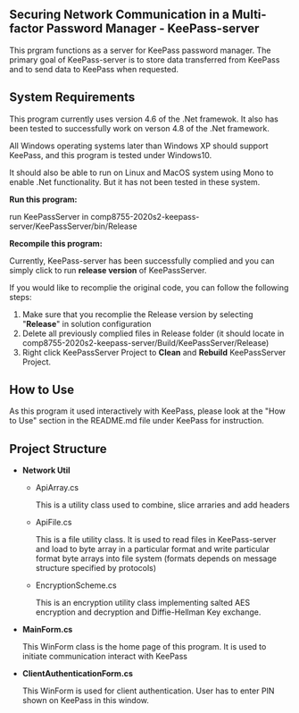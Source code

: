 ## Securing Network Communication in a Multi-factor Password Manager - KeePass-server

This prgram functions as a server for KeePass password manager. The primary goal of KeePass-server is to store data transferred from KeePass and to send data to KeePass when requested. 

## System Requirements

This program currently uses version 4.6 of the .Net framewok. It also has been tested to successfully work on verson 4.8 of the .Net framework. 

All Windows operating systems later than Windows XP should support KeePass, and this program is tested under Windows10.

It should also be able to run on Linux and MacOS system using Mono to enable .Net functionality. But it has not been tested in these system.

**Run this program:**

run KeePassServer in comp8755-2020s2-keepass-server/KeePassServer/bin/Release

**Recompile this program:** 

Currently, KeePass-server has been successfully complied and you can simply click to run **release version** of KeePassServer.

If you would like to recomplie the original code, you can follow the following steps:

1. Make sure that you recomplie the Release version by selecting "**Release**" in solution configuration
2. Delete all previously complied files in Release folder (it should locate in  comp8755-2020s2-keepass-server/Build/KeePassServer/Release)
3. Right click KeePassServer Project to **Clean** and **Rebuild** KeePassServer Project.

## How to Use

As this program it used interactively with KeePass, please look at the "How to Use" section in the README.md file under KeePass for instruction.

## Project Structure

- **Network Util**
  
  - ApiArray.cs
  
    This is a utility class used to combine, slice arraries and add headers
  
  - ApiFile.cs
  
    This is a file utility class. It is used to read files in KeePass-server and load to byte array in a particular format and write particular format byte arrays into file system (formats depends on message structure specified by protocols)
  
  - EncryptionScheme.cs
  
    This is an encryption utility class implementing salted AES encryption and decryption and Diffie-Hellman Key exchange.
  
- **MainForm.cs**

  This WinForm class is the home page of this program. It is used to initiate communication interact with KeePass

- **ClientAuthenticationForm.cs**

  This WinForm is used for client authentication. User has to enter PIN shown on KeePass in this window.